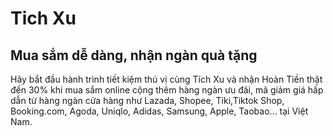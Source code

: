 # Tich Xu

## Mua sắm dễ dàng, nhận ngàn quà tặng

Hãy bắt đầu hành trình tiết kiệm thú vị cùng Tích Xu và nhận Hoàn Tiền thật đến 30% khi mua sắm online cộng thêm hàng ngàn ưu đãi, mã giảm giá hấp dẫn từ hàng ngàn cửa hàng như Lazada, Shopee, Tiki,Tiktok Shop, Booking.com, Agoda, Uniqlo, Adidas, Samsung, Apple, Taobao... tại Việt Nam.